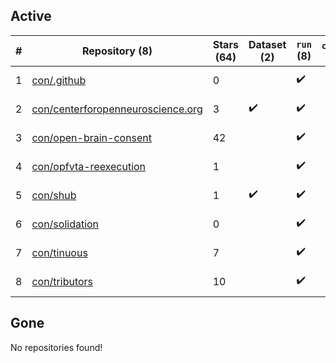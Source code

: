 ## Active
| # | Repository (8) | Stars (64) | Dataset (2) | `run` (8) | `containers-run` | Last Modified |
| --- | --- | --- | --- | --- | --- | --- |
| 1 | [con/.github](https://github.com/con/.github) | 0 |  | :heavy_check_mark: |  | 2023-09-20 00:52:18+00:00 |
| 2 | [con/centerforopenneuroscience.org](https://github.com/con/centerforopenneuroscience.org) | 3 | :heavy_check_mark: | :heavy_check_mark: |  | 2023-02-14 18:08:34+00:00 |
| 3 | [con/open-brain-consent](https://github.com/con/open-brain-consent) | 42 |  | :heavy_check_mark: |  | 2023-03-14 01:51:26+00:00 |
| 4 | [con/opfvta-reexecution](https://github.com/con/opfvta-reexecution) | 1 |  | :heavy_check_mark: |  | 2024-01-24 15:32:16+00:00 |
| 5 | [con/shub](https://github.com/con/shub) | 1 | :heavy_check_mark: | :heavy_check_mark: |  | 2023-10-19 16:30:00+00:00 |
| 6 | [con/solidation](https://github.com/con/solidation) | 0 |  | :heavy_check_mark: |  | 2023-12-11 12:59:50+00:00 |
| 7 | [con/tinuous](https://github.com/con/tinuous) | 7 |  | :heavy_check_mark: |  | 2023-12-11 17:17:08+00:00 |
| 8 | [con/tributors](https://github.com/con/tributors) | 10 |  | :heavy_check_mark: |  | 2023-06-21 19:14:18+00:00 |

## Gone
No repositories found!

